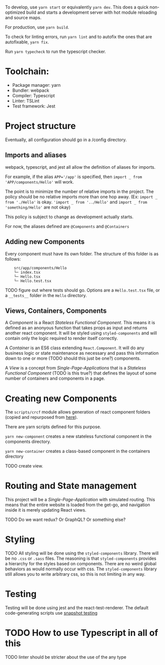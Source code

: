 To develop, use `yarn start` or equivalently `yarn dev`. This does a quick non-optimized build and 
starts a development server with hot module reloading and source maps.

For production, use `yarn build`. 

To check for linting errors, run `yarn lint` and to autofix the ones that are autofixable, `yarn fix`.

Run `yarn typecheck` to run the typescript checker.

# Toolchain:
- Package manager: yarn
- Bundler: webpack
- Compiler: Typescript
- Linter: TSLint
- Test framework: Jest

# Project structure
Eventually, all configuration should go in a /config directory.

## Imports and aliases
webpack, typescript, and jest all allow the definition of aliases for imports. 

For example, if the alias `APP='/app'` is specified, then `import _ from 'APP/components/Hello'` will work.

The point is to minimize the number of relative imports in the project. The policy should be no relative imports more than
one hop away. (Ex: `import _ from './Hello'` is okay. `'import _ from '../Hello'` and `import _ from 'something/Hello'` are not okay)

This policy is subject to change as development actually starts.

For now, the aliases defined are `@Components` and `@Containers`

## Adding new Components
Every component must have its own folder. The structure of this folder is as follows:

        src/app/components/Hello
        └─ index.tsx
        └─ Hello.tsx
        └─ Hello.test.tsx


TODO figure out where tests should go. Options are a `Hello.test.tsx` file, or a `__tests__` folder in the `Hello` directory.

## Views, Containers, Components
A *Component* is a React _Stateless Functional Component_. This means it is defined as an anonyous function that takes props as input and returns
another react component. It will be styled using `styled-components` and will contain only the logic required to render itself correctly.

A *Container* is an ES6 class extending `React.Component`. It will do any business logic or state maintenance as necessary and pass this information
down to one or more (TODO should this just be one?) components. 

A *View* is a concept from *Single-Page-Applications* that is a _Stateless Functional Component_ (TODO is this true?) that defines the layout of some
number of containers and components in a page.

# Creating new Components

The `scripts/crcf` module allows generation of react component folders (copied and repurposed from [here](https://www.npmjs.com/package/create-react-component-folder)).

There are yarn scripts defined for this purpose. 

`yarn new-component` creates a new stateless functional component in the components directory.

`yarn new-container` creates a class-based component in the containers directory

TODO create view.

# Routing and State management
This project will be a *Single-Page-Application* with simulated routing. This means that the entire website is loaded from the get-go, and
navigation inside it is merely updating React views. 

TODO Do we want redux? Or GraphQL? Or something else?

# Styling
TODO All styling will be done using the `styled-components` library. There will be no `.css` or `.sass` files. The reasoning is that `styled-components` provides
a hierarchy for the styles based on components. There are no weird global behaviors as would normally occur with css. The `styled-components` library still
allows you to write arbitrary css, so this is not limiting in any way.

# Testing 

Testing will be done using jest and the react-test-renderer. The default code-generating scripts use [snapshot testing](https://jestjs.io/docs/en/snapshot-testing)

# TODO How to use Typescript in all of this

TODO linter should be stricter about the use of the any type